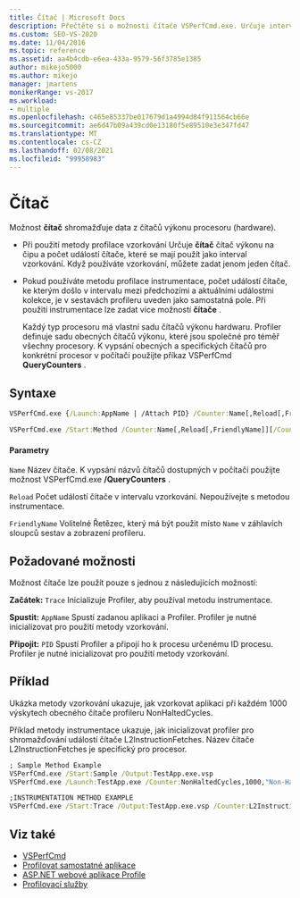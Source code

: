 ```yaml
---
title: Čítač | Microsoft Docs
description: Přečtěte si o možnosti čítače VSPerfCmd.exe. Určuje interval vzorkování nebo měření intervalů událostí při profilaci instrumentace.
ms.custom: SEO-VS-2020
ms.date: 11/04/2016
ms.topic: reference
ms.assetid: aa4b4cdb-e6ea-433a-9579-56f3785e1385
author: mikejo5000
ms.author: mikejo
manager: jmartens
monikerRange: vs-2017
ms.workload:
- multiple
ms.openlocfilehash: c465e85337be017679d1a4994d84f911564cb66e
ms.sourcegitcommit: ae6d47b09a439cd0e13180f5e89510e3e347fd47
ms.translationtype: MT
ms.contentlocale: cs-CZ
ms.lasthandoff: 02/08/2021
ms.locfileid: "99958983"
---
```

# <a name="counter"></a>Čítač
Možnost **čítač** shromažďuje data z čítačů výkonu procesoru (hardware).

- Při použití metody profilace vzorkování Určuje **čítač** čítač výkonu na čipu a počet událostí čítače, které se mají použít jako interval vzorkování. Když používáte vzorkování, můžete zadat jenom jeden čítač.

- Pokud používáte metodu profilace instrumentace, počet událostí čítače, ke kterým došlo v intervalu mezi předchozími a aktuálními událostmi kolekce, je v sestavách profileru uveden jako samostatná pole. Při použití instrumentace lze zadat více možností **čítače** .

  Každý typ procesoru má vlastní sadu čítačů výkonu hardwaru. Profiler definuje sadu obecných čítačů výkonu, které jsou společné pro téměř všechny procesory. K vypsání obecných a specifických čítačů pro konkrétní procesor v počítači použijte příkaz VSPerfCmd **QueryCounters** .

## <a name="syntax"></a>Syntaxe

```cmd
VSPerfCmd.exe {/Launch:AppName | /Attach PID} /Counter:Name[,Reload[,FriendlyName]][Options]
```

```cmd
VSPerfCmd.exe /Start:Method /Counter:Name[,Reload[,FriendlyName]][/Counter:Name[,Reload[,FriendlyName]]][Options]
```

#### <a name="parameters"></a>Parametry
 `Name` Název čítače. K vypsání názvů čítačů dostupných v počítači použijte možnost VSPerfCmd.exe **/QueryCounters** .

 `Reload` Počet událostí čítače v intervalu vzorkování. Nepoužívejte s metodou instrumentace.

 `FriendlyName` Volitelné Řetězec, který má být použit místo `Name` v záhlavích sloupců sestav a zobrazení profileru.

## <a name="required-options"></a>Požadované možnosti
 Možnost čítače lze použít pouze s jednou z následujících možností:

 **Začátek:** `Trace` Inicializuje Profiler, aby používal metodu instrumentace.

 **Spustit:** `AppName` Spustí zadanou aplikaci a Profiler. Profiler je nutné inicializovat pro použití metody vzorkování.

 **Připojit:** `PID` Spustí Profiler a připojí ho k procesu určenému ID procesu. Profiler je nutné inicializovat pro použití metody vzorkování.

## <a name="example"></a>Příklad
 Ukázka metody vzorkování ukazuje, jak vzorkovat aplikaci při každém 1000 výskytech obecného čítače profileru NonHaltedCycles.

 Příklad metody instrumentace ukazuje, jak inicializovat profiler pro shromažďování událostí čítače L2InstructionFetches. Název čítače L2InstructionFetches je specifický pro procesor.

```cmd
; Sample Method Example
VSPerfCmd.exe /Start:Sample /Output:TestApp.exe.vsp
VSPerfCmd.exe /Launch:TestApp.exe /Counter:NonHaltedCycles,1000,"Non-Halted Cycles"

;INSTRUMENTATION METHOD EXAMPLE
VSPerfCmd.exe /Start:Trace /Output:TestApp.exe.vsp /Counter:L2InstructionFetches,,"L2 Cache Instruction Fetches"
```

## <a name="see-also"></a>Viz také
- [VSPerfCmd](../profiling/vsperfcmd.md)
- [Profilovat samostatné aplikace](../profiling/command-line-profiling-of-stand-alone-applications.md)
- [ASP.NET webové aplikace Profile](../profiling/command-line-profiling-of-aspnet-web-applications.md)
- [Profilovací služby](../profiling/command-line-profiling-of-services.md)
